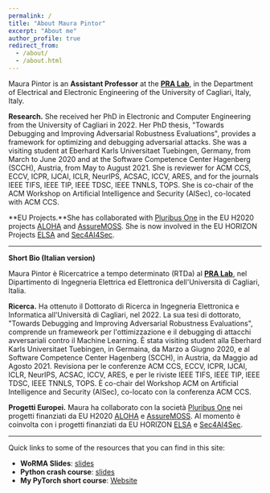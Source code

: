 ```yaml
---
permalink: /
title: "About Maura Pintor"
excerpt: "About me"
author_profile: true
redirect_from: 
  - /about/
  - /about.html
---
```


Maura Pintor is an **Assistant Professor** at the [**PRA Lab**](http://pralab.diee.unica.it/en), in the Department of Electrical and Electronic Engineering of the University of Cagliari, Italy, Italy. 

**Research.** She received her PhD in Electronic and Computer Engineering from the University of Cagliari in 2022. Her PhD thesis, \"Towards Debugging and Improving Adversarial Robustness Evaluations\", provides a framework for optimizing and debugging adversarial attacks. She was a visiting student at Eberhard Karls Universitaet Tuebingen, Germany, from March to June 2020 and at the Software Competence Center Hagenberg (SCCH), Austria, from May to August 2021. 
She is reviewer for ACM CCS, ECCV, ICPR, IJCAI, ICLR, NeurIPS, ACSAC, ICCV, ARES, and for the journals IEEE TIFS, IEEE TIP, IEEE TDSC, IEEE TNNLS, TOPS. She is co-chair of the ACM Workshop on Artificial Intelligence and Security (AISec), co-located with ACM CCS.

**EU Projects.**She has collaborated with [Pluribus One](https://www.pluribus-one.it/) in the EU H2020 projects [ALOHA](https://www.aloha-h2020.eu/) and [AssureMOSS](https://assuremoss.eu/en/). She is now involved in the EU HORIZON Projects [ELSA](https://www.elsa-ai.eu) and [Sec4AI4Sec](https://www.sec4ai4sec-project.eu).

---

**Short Bio (Italian version)**

Maura Pintor è Ricercatrice a tempo determinato (RTDa) al [**PRA Lab**](http://pralab.diee.unica.it/en), nel Dipartimento di Ingegneria Elettrica ed Elettronica dell'Università di Cagliari, Italia.

**Ricerca.** Ha ottenuto il Dottorato di Ricerca in Ingegneria Elettronica e Informatica all'Università di Cagliari, nel 2022. La sua tesi di dottorato, \"Towards Debugging and Improving Adversarial Robustness Evaluations\", comprende un frameweork per l'ottimizzazione e il debugging di attacchi avversariali contro il Machine Learning. 
È stata visiting student alla Eberhard Karls Universitaet Tuebingen, in Germaina, da Marzo a Giugno 2020, e al Software Competence Center Hagenberg (SCCH), in Austria, da Maggio ad Agosto 2021. 
Revisiona per le conferenze ACM CCS, ECCV, ICPR, IJCAI, ICLR, NeurIPS, ACSAC, ICCV, ARES, e per le riviste IEEE TIFS, IEEE TIP, IEEE TDSC, IEEE TNNLS, TOPS. È co-chair del Workshop ACM on Artificial Intelligence and Security (AISec), co-locato con la conferenza ACM CCS.

**Progetti Europei.** Maura ha collaborato con la società [Pluribus One](https://www.pluribus-one.it/) nei progetti finanziati da EU H2020 [ALOHA](https://www.aloha-h2020.eu/) e [AssureMOSS](https://assuremoss.eu/en/). Al momento è coinvolta con i progetti finanziati da EU HORIZON [ELSA](https://www.elsa-ai.eu) e [Sec4AI4Sec](https://www.sec4ai4sec-project.eu).

---


Quick links to some of the resources that you can find in this site: 
* **WoRMA Slides**: [slides](http://maurapintor.github.io/portfolio/2024-07-12-worma)
* **Python crash course**: [slides](http://maurapintor.github.io/portfolio/2022-10-06-python-crash-course/)
* **My PyTorch short course**: [Website](https://unica-ml.github.io/dlcv/)
